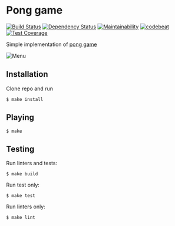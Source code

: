 # Pong game
[![Build Status](https://travis-ci.org/jbmeerkat/pong.svg?branch=master)](https://travis-ci.org/jbmeerkat/pong)
[![Dependency Status](https://beta.gemnasium.com/badges/github.com/jbmeerkat/pong.svg)](https://beta.gemnasium.com/projects/github.com/jbmeerkat/pong)
[![Maintainability](https://api.codeclimate.com/v1/badges/ffbbfd5be6a58ddda818/maintainability)](https://codeclimate.com/github/jbmeerkat/pong/maintainability)
[![codebeat](https://codebeat.co/badges/4f0e40e7-734c-4c3e-b9a3-8344d1f2ce6a)](https://codebeat.co/projects/github-com-jbmeerkat-pong-master)
[![Test Coverage](https://api.codeclimate.com/v1/badges/ffbbfd5be6a58ddda818/test_coverage)](https://codeclimate.com/github/jbmeerkat/pong/test_coverage)

Simple implementation of [pong game](https://en.wikipedia.org/wiki/Pong)

![Menu](https://i.imgur.com/xYqXY8S.png)

## Installation

Clone repo and run

`$ make install`

## Playing

`$ make`

## Testing

Run linters and tests:

`$ make build`

Run test only:

`$ make test`

Run linters only:

`$ make lint`

